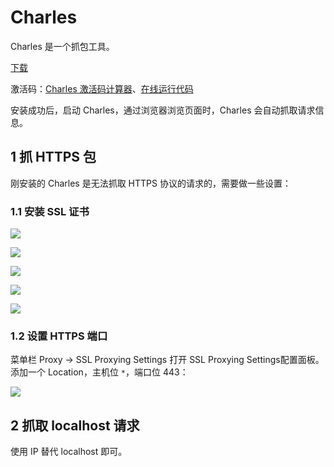 # Charles

Charles 是一个抓包工具。

[下载](https://www.charlesproxy.com/download/)

激活码：[Charles 激活码计算器](https://www.zzzmode.com/mytools/charles/)、[在线运行代码](https://play.golang.org/p/Qtt2CmHbTzU)

安装成功后，启动 Charles，通过浏览器浏览页面时，Charles 会自动抓取请求信息。

## 1 抓 HTTPS 包

刚安装的 Charles 是无法抓取 HTTPS 协议的请求的，需要做一些设置：

### 1.1 安装 SSL 证书

![](https://image.newarea.site/2024-05-22-22-55-38.png)

![](https://image.newarea.site/2024-05-22-22-59-56.png)

![](https://image.newarea.site/2024-05-22-23-01-50.png)

![](https://image.newarea.site/2024-05-22-23-02-43.png)

![](https://image.newarea.site/2024-05-22-23-03-45.png)

### 1.2 设置 HTTPS 端口

菜单栏 Proxy -> SSL Proxying Settings 打开 SSL Proxying Settings配置面板。添加一个 Location，主机位 `*`，端口位 443：

![](https://image.newarea.site/2024-05-22-23-06-12.png)

## 2 抓取 localhost 请求

使用 IP 替代 localhost 即可。
